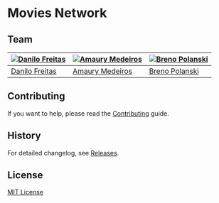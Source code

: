 # Movies Network

## Team

[![Danilo Freitas](https://avatars1.githubusercontent.com/u/684254?v=3&s=70)](https://github.com/daniloaf) | [![Amaury Medeiros](https://avatars1.githubusercontent.com/u/673690?v=3&s=70)](https://github.com/amaurymedeiros) | [![Breno Polanski](https://avatars1.githubusercontent.com/u/1894191?v=2&s=70)](https://github.com/brenopolanski)
--- | --- | --- |
[Danilo Freitas](https://github.com/daniloaf) | [Amaury Medeiros](https://github.com/amaurymedeiros) | [Breno Polanski](https://github.com/brenopolanski) |

## Contributing

If you want to help, please read the [Contributing](https://github.com/daniloaf/moviesnetwork/blob/master/CONTRIBUTING.md) guide.

## History

For detailed changelog, see [Releases](https://github.com/daniloaf/moviesnetwork/releases).

## License

[MIT License](https://github.com/daniloaf/moviesnetwork/blob/master/LICENSE)
